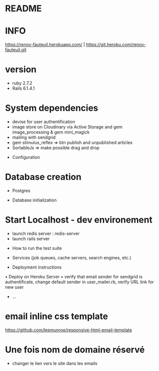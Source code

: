 # README

# INFO

https://renov-fauteuil.herokuapp.com/ | https://git.heroku.com/renov-fauteuil.git



# version

- ruby 2.7.2
- Rails 6.1.4.1


# System dependencies

  - devise for user authentification
  - image store on Cloudinary via Active Storage and gem image_processing & gem mini_magick
  - mailing with sendgrid
  - gem stimulus_reflex => btn publish and unpublished articles
  - SortableJs => make possible drag and drop

* Configuration

# Database creation

- Postgres

* Database initialization

# Start Localhost - dev environement

- launch redis server : redis-server
- launch rails server



* How to run the test suite

* Services (job queues, cache servers, search engines, etc.)

* Deployment instructions

• Deploy on Heroku Server
• verify that email sender for sendgrid is authentificate, change default sender in user_mailer.rb, verify URL link for new user

* ...


# email inline css template 
https://github.com/leemunroe/responsive-html-email-template


# Une fois nom de domaine réservé

- changer le lien vers le site dans les emails
